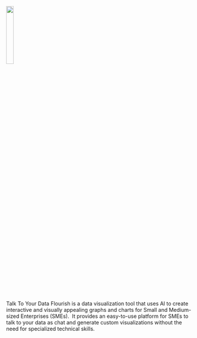 
<img src="[https://user-images.githubusercontent.com/41547742/195372022-4e48d086-7af3-4f5a-a871-72522f3bde9b.jpg](https://k.top4top.io/p_2697f8wjq1.png)" width=20% height=20%>

Talk To Your Data
Flourish is a data visualization tool that uses AI to create interactive and visually appealing graphs and charts for Small and Medium-sized Enterprises (SMEs). 
It provides an easy-to-use platform for SMEs to talk to your data as chat and generate custom visualizations without the need for specialized technical skills.

